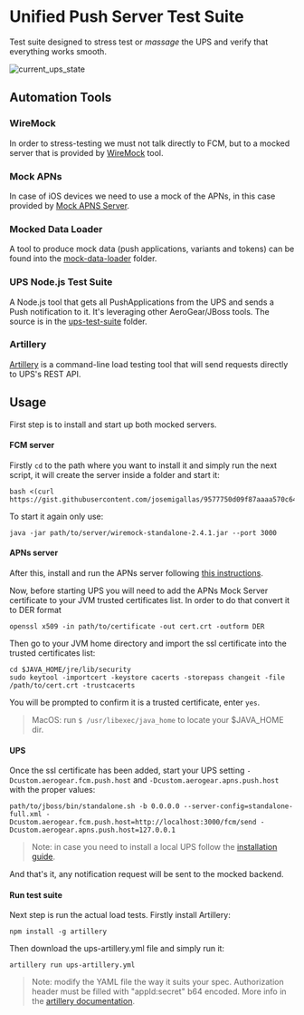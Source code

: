 # Unified Push Server Test Suite
Test suite designed to stress test or _massage_ the UPS and verify that everything works smooth.

![current_ups_state](https://camo.githubusercontent.com/67788c5031750b707cf2ef584f7f466eb403161b/68747470733a2f2f63646e302e766f782d63646e2e636f6d2f7468756d626f722f5f4a49364d676547516665374278563166704c30434270443277303d2f3678303a383935783530302f31363030783930302f63646e302e766f782d63646e2e636f6d2f75706c6f6164732f63686f7275735f696d6167652f696d6167652f34393439333939332f746869732d69732d66696e652e302e6a7067)

## Automation Tools

### WireMock
In order to stress-testing we must not talk directly to FCM, but to a mocked server that is provided by [WireMock](http://wiremock.org/) tool.

### Mock APNs
In case of iOS devices we need to use a mock of the APNs, in this case provided by [Mock APNS Server](https://github.com/aerogear/mockapns).

### Mocked Data Loader
A tool to produce mock data (push applications, variants and tokens) can be found into the [mock-data-loader](mock-data-loader) folder.

### UPS Node.js Test Suite
A Node.js tool that gets all PushApplications from the UPS and sends a Push notification to it. It's leveraging other AeroGear/JBoss tools. The source is in the [ups-test-suite](ups-test-suite) folder.

### Artillery
[Artillery](https://artillery.io/) is a command-line load testing tool that will send requests directly to UPS's REST API. 

## Usage
First step is to install and start up both mocked servers.
#### FCM server
Firstly `cd` to the path where you want to install it and simply run the next script, it will create the server inside a folder and start it:
```
bash <(curl https://gist.githubusercontent.com/josemigallas/9577750d09f87aaaa570c64d5ce8b58e/raw/83124a8596c93a862bcaefbb2dad4522c5d60828/Start%2520Up%2520WireMock)
```

To start it again only use:
```
java -jar path/to/server/wiremock-standalone-2.4.1.jar --port 3000
```
#### APNs server
After this, install and run the APNs server following [this instructions](https://github.com/aerogear/mockapns).

Now, before starting UPS you will need to add the APNs Mock Server certificate to your JVM trusted certificates list. In order to do that convert it to DER format
```
openssl x509 -in path/to/certificate -out cert.crt -outform DER
```

Then go to your JVM home directory and import the ssl certificate into the trusted certificates list:
```
cd $JAVA_HOME/jre/lib/security
sudo keytool -importcert -keystore cacerts -storepass changeit -file /path/to/cert.crt -trustcacerts
```
You will be prompted to confirm it is a trusted certificate, enter `yes`.
> MacOS: run `$ /usr/libexec/java_home` to locate your $JAVA_HOME dir.

#### UPS
Once the ssl certificate has been added, start your UPS setting `-Dcustom.aerogear.fcm.push.host` and `-Dcustom.aerogear.apns.push.host` with the proper values:
```
path/to/jboss/bin/standalone.sh -b 0.0.0.0 --server-config=standalone-full.xml -Dcustom.aerogear.fcm.push.host=http://localhost:3000/fcm/send -Dcustom.aerogear.apns.push.host=127.0.0.1
```
> Note: in case you need to install a local UPS follow the [installation guide](https://aerogear.org/docs/unifiedpush/ups_userguide/index/#server-installation).

And that's it, any notification request will be sent to the mocked backend.

#### Run test suite
Next step is run the actual load tests. Firstly install Artillery:
```
npm install -g artillery
```

Then download the ups-artillery.yml file and simply run it:
```
artillery run ups-artillery.yml
```
> Note: modify the YAML file the way it suits your spec. Authorization header must be filled with "appId:secret" b64 encoded. More info in the [artillery documentation](https://artillery.io/docs/script_reference.html).
